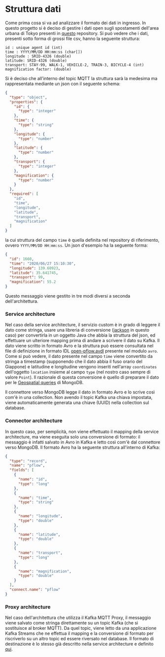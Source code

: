 # Struttura dati

Come prima cosa si va ad analizzare il formato dei dati in ingresso. In questo progetto si è deciso di gestire i dati open sugli spostamenti dell'area urbana di Tokyo presenti in [questo](https://github.com/sekilab/OpenPFLOW) repository. Si può vedere che i dati, presenti sotto forma di grossi file csv, hanno la seguente struttura:
```
id : unique agent id (int)
time : YYYY/MM/DD HH:mm:ss (char[])
longitude : SRID-4326 (double)
latitude: SRID-4326 (double)
transport: STAY-99, WALK-1, VEHICLE-2, TRAIN-3, BICYCLE-4 (int)
magnification factor: (double)
```

Si è deciso che all'interno del topic MQTT la struttura sarà la medesima ma rappresentata mediante un json con il seguente schema:
```json
{
  "type": "object",
  "properties": {
    "id": {
      "type": "integer"
    },
    "time": {
      "type": "string"
    },
    "longitude": {
      "type": "number"
    },
    "latitude": {
      "type": "number"
    },
    "transport": {
      "type": "integer"
    },
    "magnification": {
      "type": "number"
    }
  },
  "required": [
    "id",
    "time",
    "longitude",
    "latitude",
    "transport",
    "magnification"
  ]
}
```
la cui struttura del campo `time` è quella definita nel repository di riferimento, ovvero `YYYY/MM/DD HH:mm:ss`. Un json d'esempio ha la seguente forma:
````json
{
  "id": 1660,
  "time": "2020/06/27 15:10:30",
  "longitude": 139.60923,
  "latitude": 35.641745,
  "transport": 99,
  "magnification": 55.2 
}
````

Questo messaggio viene gestito in tre modi diversi a seconda dell'architettura.

### Service architecture
Nel caso della service architecture, il servizio custom è in grado di leggere il dato come stringa, usare una libreria di conversione ([jackson](https://github.com/FasterXML/jackson) in questo caso) per convertirla in un oggetto Java che abbia la struttura del json, ed effettuare un ulteriore mapping prima di andare a scrivere il dato su Kafka. Il dato viene scritto in formato Avro e la struttura può essere consultata nel file di definizione in formato IDL [open-pflow.avdl](../avro/src/main/avro/open-pflow.avdl) presente nel modulo `avro`. Come si può vedere, il dato presente nel campo `time` viene convertito da stringa a timestamp (supponendo che il dato abbia il fuso orario del Giappone) e latitudine e longitudine vengono inseriti nell'array `coordinates` dell'oggetto `location` insieme al campo `type` (nel nostro caso sempre di valore `Point`). Il razionale di questa conversione è quello di preparare il dato per le [Geospatial queries](https://docs.mongodb.com/manual/geospatial-queries/) di MongoDB.

Il connettore verso MongoDB legge il dato in formato Avro e lo scrive così com'è in una collection. Non avendo il topic Kafka una chiava impostata, viene automaticamente generata una chiave (UUID) nella collection sul database.

### Connector architecture
In questo caso, per semplicità, non viene effettuato il mapping della service architecture, ma viene eseguita solo una conversione di formato: il messaggio è infatti salvato in Avro in Kafka e letto così com'è dal connettore verso MongoDB. Il formato Avro ha la seguente struttura all'interno di Kafka:
```json
{
  "type": "record",
  "name": "pflow",
  "fields": [
    {
      "name": "id",
      "type": "long"
    },
    {
      "name": "time",
      "type": "string"
    },
    {
      "name": "longitude",
      "type": "double"
    },
    {
      "name": "latitude",
      "type": "double"
    },
    {
      "name": "transport",
      "type": "long"
    },
    {
      "name": "magnification",
      "type": "double"
    }
  ],
  "connect.name": "pflow"
}
```

### Proxy architecture
Nel caso dell'architettura che utilizza il Kafka MQTT Proxy, il messaggio viene salvato come stringa direttamente su un topic Kafka (che si sostituisce al broker MQTT). Da quel topic, viene letto da una applicazione Kafka Streams che ne effettua il mapping e la conversione di formato per riscriverlo su un altro topic ed essere riversato nel database. Il formato di destinazione è lo stesso già descritto nella service architecture e definito [qui](../avro/src/main/avro/open-pflow.avdl).

